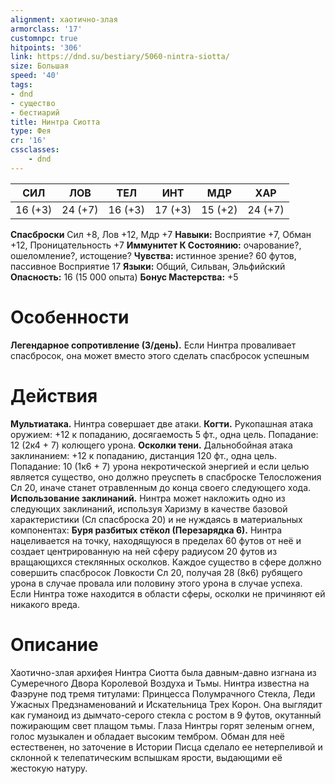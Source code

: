 ```yaml
---
alignment: хаотично-злая
armorclass: '17'
customnpc: true
hitpoints: '306'
link: https://dnd.su/bestiary/5060-nintra-siotta/
size: Большая
speed: '40'
tags:
- dnd
- существо
- бестиарий
title: Нинтра Сиотта
type: Фея
cr: '16'
cssclasses:
    - dnd
---
```



| СИЛ | ЛОВ | ТЕЛ | ИНТ | МДР | ХАР |
|---|---|---|---|---|---|
| 16 (+3) | 24 (+7) | 16 (+3) | 17 (+3) | 15 (+2) | 24 (+7) |
**Спасброски** Сил +8, Лов +12, Мдр +7
**Навыки:** Восприятие +7, Обман +12, Проницательность +7
**Иммунитет К Состоянию:** очарование?, ошеломление?, истощение?
**Чувства:** истинное зрение? 60 футов, пассивное Восприятие 17
**Языки:** Общий, Сильван, Эльфийский
**Опасность:** 16 (15 000 опыта)
**Бонус Мастерства:** +5


# Особенности
**Легендарное сопротивление (3/день).** Если Нинтра проваливает спасбросок, она может вместо этого сделать спасбросок успешным


# Действия
**Мультиатака.** Нинтра совершает две атаки.
**Когти.** Рукопашная атака оружием: +12 к попаданию, досягаемость 5 фт., одна цель. Попадание: 12 (2к4 + 7) колющего урона.
**Осколки тени.** Дальнобойная атака заклинанием: +12 к попаданию, дистанция 120 фт., одна цель. Попадание: 10 (1к6 + 7) урона некротической энергией и если целью является существо, оно должно преуспеть в спасброске Телосложения Сл 20, иначе станет отравленным до конца своего следующего хода.
**Использование заклинаний.** Нинтра может накложить одно из следующих заклинаний, используя Харизму в качестве базовой характеристики (Сл спасброска 20) и не нуждаясь в материальных компонентах:
**Буря разбитых стёкол (Перезарядка 6).** Нинтра нацеливается на точку, находящуюся в пределах 60 футов от неё и создает центрированную на ней сферу радиусом 20 футов из вращающихся стеклянных осколков. Каждое существо в сфере должно совершить спасбросок Ловкости Сл 20, получая 28 (8к6) рубящего урона в случае провала или половину этого урона в случае успеха. Если Нинтра тоже находится в области сферы, осколки не причиняют ей никакого вреда.


# Описание
Хаотично-злая архифея Нинтра Сиотта была давным-давно изгнана из Сумеречного Двора Королевой Воздуха и Тьмы. Нинтра известна на Фаэруне под тремя титулами: Принцесса Полумрачного Стекла, Леди Ужасных Предзнаменований и Искательница Трех Корон. Она выглядит как гуманоид из дымчато-серого стекла с ростом в 9 футов, окутанный пожирающим свет плащом тьмы. Глаза Нинтры горят зеленым огнем, голос музыкален и обладает высоким тембром. Обман для неё естественен, но заточение в Истории Писца сделало ее нетерпеливой и склонной к телепатическим вспышкам ярости, выдающими её жестокую натуру.